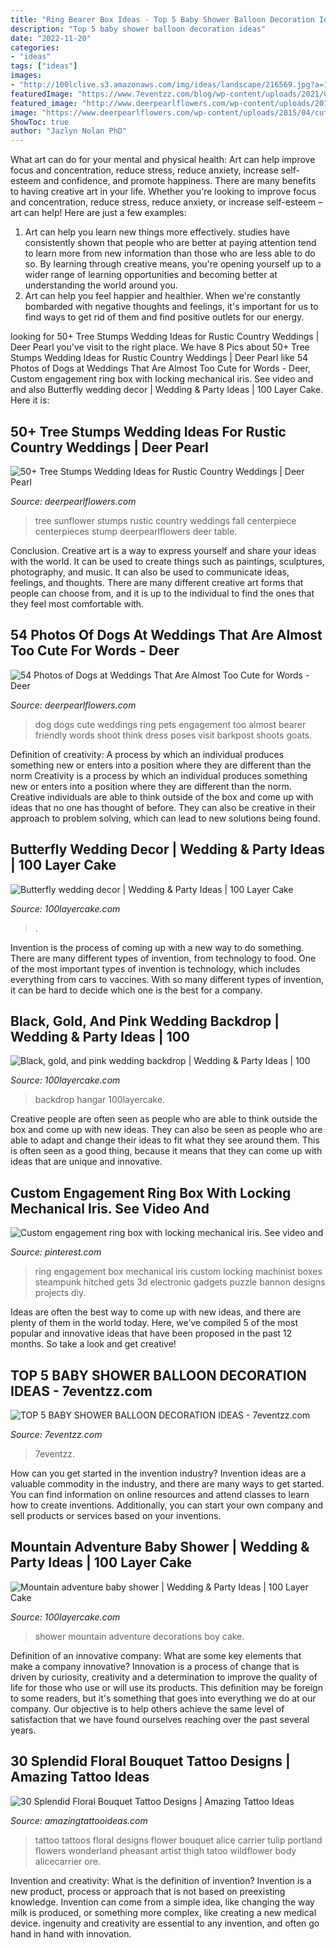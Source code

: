 ```yaml
---
title: "Ring Bearer Box Ideas - Top 5 Baby Shower Balloon Decoration Ideas"
description: "Top 5 baby shower balloon decoration ideas"
date: "2022-11-20"
categories:
- "ideas"
tags: ["ideas"]
images:
- "http://100lclive.s3.amazonaws.com/img/ideas/landscape/216569.jpg?a=1625084405.6997"
featuredImage: "https://www.7eventzz.com/blog/wp-content/uploads/2021/04/vinson-genderreveal-2019-40-1536x1536.jpg"
featured_image: "http://www.deerpearlflowers.com/wp-content/uploads/2015/05/Fall-Sunflower-Wedding-Centerpiece.jpg"
image: "https://www.deerpearlflowers.com/wp-content/uploads/2015/04/cute-wedding-photo-ideas-wedding-dog-in-ring.jpg"
ShowToc: true
author: "Jazlyn Nolan PhD"
---
```



What art can do for your mental and physical health: Art can help improve focus and concentration, reduce stress, reduce anxiety, increase self-esteem and confidence, and promote happiness.
There are many benefits to having creative art in your life. Whether you're looking to improve focus and concentration, reduce stress, reduce anxiety, or increase self-esteem – art can help! Here are just a few examples: 
1. Art can help you learn new things more effectively. studies have consistently shown that people who are better at paying attention tend to learn more from new information than those who are less able to do so. By learning through creative means, you're opening yourself up to a wider range of learning opportunities and becoming better at understanding the world around you. 
2. Art can help you feel happier and healthier. When we're constantly bombarded with negative thoughts and feelings, it's important for us to find ways to get rid of them and find positive outlets for our energy.

	

		
looking for 50+ Tree Stumps Wedding Ideas for Rustic Country Weddings | Deer Pearl you've visit to the right place. We have 8 Pics about 50+ Tree Stumps Wedding Ideas for Rustic Country Weddings | Deer Pearl like 54 Photos of Dogs at Weddings That Are Almost Too Cute for Words - Deer, Custom engagement ring box with locking mechanical iris. See video and and also Butterfly wedding decor | Wedding &amp; Party Ideas | 100 Layer Cake. Here it is:
		
    
## 50+ Tree Stumps Wedding Ideas For Rustic Country Weddings | Deer Pearl

<img loading=lazy src="http://www.deerpearlflowers.com/wp-content/uploads/2015/05/Fall-Sunflower-Wedding-Centerpiece.jpg" onerror="this.onerror=null;this.src='https://tse2.mm.bing.net/th?id=OIP.JNwpMFBykiVTvGezcY18RgAAAA&amp;pid=15.1';" alt="50+ Tree Stumps Wedding Ideas for Rustic Country Weddings | Deer Pearl">

_Source: deerpearlflowers.com_

>tree sunflower stumps rustic country weddings fall centerpiece centerpieces stump deerpearlflowers deer table. 

	

Conclusion.
Creative art is a way to express yourself and share your ideas with the world. It can be used to create things such as paintings, sculptures, photography, and music. It can also be used to communicate ideas, feelings, and thoughts. There are many different creative art forms that people can choose from, and it is up to the individual to find the ones that they feel most comfortable with.

    
## 54 Photos Of Dogs At Weddings That Are Almost Too Cute For Words - Deer

<img loading=lazy src="https://www.deerpearlflowers.com/wp-content/uploads/2015/04/cute-wedding-photo-ideas-wedding-dog-in-ring.jpg" onerror="this.onerror=null;this.src='https://tse1.mm.bing.net/th?id=OIP.2E3oCR6jBza3s7zN6lqAUwHaLa&amp;pid=15.1';" alt="54 Photos of Dogs at Weddings That Are Almost Too Cute for Words - Deer">

_Source: deerpearlflowers.com_

>dog dogs cute weddings ring pets engagement too almost bearer friendly words shoot think dress poses visit barkpost shoots goats. 

	

Definition of creativity: A process by which an individual produces something new or enters into a position where they are different than the norm
Creativity is a process by which an individual produces something new or enters into a position where they are different than the norm. Creative individuals are able to think outside of the box and come up with ideas that no one has thought of before. They can also be creative in their approach to problem solving, which can lead to new solutions being found.

    
## Butterfly Wedding Decor | Wedding &amp; Party Ideas | 100 Layer Cake

<img loading=lazy src="http://100lclive.s3.amazonaws.com/img/ideas/landscape/179706.jpg?a=1606292077.2729" onerror="this.onerror=null;this.src='https://tse4.mm.bing.net/th?id=OIP.JLNLr-5Ektonu0Y8mfKJpgDMEy&amp;pid=15.1';" alt="Butterfly wedding decor | Wedding &amp; Party Ideas | 100 Layer Cake">

_Source: 100layercake.com_

>. 

	

Invention is the process of coming up with a new way to do something. There are many different types of invention, from technology to food. One of the most important types of invention is technology, which includes everything from cars to vaccines. With so many different types of invention, it can be hard to decide which one is the best for a company.

    
## Black, Gold, And Pink Wedding Backdrop | Wedding &amp; Party Ideas | 100

<img loading=lazy src="http://100lclive.s3.amazonaws.com/img/ideas/landscape/216569.jpg?a=1625084405.6997" onerror="this.onerror=null;this.src='https://tse4.mm.bing.net/th?id=OIP.2VybD0hzJ_WiwdlDi0KHyAHaLH&amp;pid=15.1';" alt="Black, gold, and pink wedding backdrop | Wedding &amp; Party Ideas | 100">

_Source: 100layercake.com_

>backdrop hangar 100layercake. 

	

Creative people are often seen as people who are able to think outside the box and come up with new ideas. They can also be seen as people who are able to adapt and change their ideas to fit what they see around them. This is often seen as a good thing, because it means that they can come up with ideas that are unique and innovative.

    
## Custom Engagement Ring Box With Locking Mechanical Iris. See Video And

<img loading=lazy src="https://i.pinimg.com/736x/66/85/3d/66853df5cb9922ea5d355631a5dc5265--engagement-ring-boxes-custom-engagement-rings.jpg" onerror="this.onerror=null;this.src='https://tse1.mm.bing.net/th?id=OIP.9f2_r6t-dSUvoDfHtrsd4QHaLg&amp;pid=15.1';" alt="Custom engagement ring box with locking mechanical iris. See video and">

_Source: pinterest.com_

>ring engagement box mechanical iris custom locking machinist boxes steampunk hitched gets 3d electronic gadgets puzzle bannon designs projects diy. 

	

Ideas are often the best way to come up with new ideas, and there are plenty of them in the world today. Here, we’ve compiled 5 of the most popular and innovative ideas that have been proposed in the past 12 months. So take a look and get creative!

    
## TOP 5 BABY SHOWER BALLOON DECORATION IDEAS - 7eventzz.com

<img loading=lazy src="https://www.7eventzz.com/blog/wp-content/uploads/2021/04/vinson-genderreveal-2019-40-1536x1536.jpg" onerror="this.onerror=null;this.src='https://tse4.mm.bing.net/th?id=OIP.peJGPVAl3TXKKf3LJjN6iwHaHa&amp;pid=15.1';" alt="TOP 5 BABY SHOWER BALLOON DECORATION IDEAS - 7eventzz.com">

_Source: 7eventzz.com_

>7eventzz. 

	

How can you get started in the invention industry?
Invention ideas are a valuable commodity in the industry, and there are many ways to get started. You can find information on online resources and attend classes to learn how to create inventions. Additionally, you can start your own company and sell products or services based on your inventions.

    
## Mountain Adventure Baby Shower | Wedding &amp; Party Ideas | 100 Layer Cake

<img loading=lazy src="http://100lclive.s3.amazonaws.com/img/ideas/landscape/165061.jpg" onerror="this.onerror=null;this.src='https://tse1.mm.bing.net/th?id=OIP.dp7TXeyMiZgoXMGnxnPBiAHaLH&amp;pid=15.1';" alt="Mountain adventure baby shower | Wedding &amp; Party Ideas | 100 Layer Cake">

_Source: 100layercake.com_

>shower mountain adventure decorations boy cake. 

	

Definition of an innovative company: What are some key elements that make a company innovative?
Innovation is a process of change that is driven by curiosity, creativity and a determination to improve the quality of life for those who use or will use its products. This definition may be foreign to some readers, but it's something that goes into everything we do at our company. Our objective is to help others achieve the same level of satisfaction that we have found ourselves reaching over the past several years.

    
## 30 Splendid Floral Bouquet Tattoo Designs | Amazing Tattoo Ideas

<img loading=lazy src="https://amazingtattooideas.com/wp-content/uploads/2016/07/Intricate-Bouquet-Thigh-Tattoo.jpg" onerror="this.onerror=null;this.src='https://tse1.mm.bing.net/th?id=OIP.yYAFJiAGlckRqzw0utkaogHaLH&amp;pid=15.1';" alt="30 Splendid Floral Bouquet Tattoo Designs | Amazing Tattoo Ideas">

_Source: amazingtattooideas.com_

>tattoo tattoos floral designs flower bouquet alice carrier tulip portland flowers wonderland pheasant artist thigh tatoo wildflower body alicecarrier ore. 

	

Invention and creativity: What is the definition of invention?
Invention is a new product, process or approach that is not based on preexisting knowledge. Invention can come from a simple idea, like changing the way milk is produced, or something more complex, like creating a new medical device. ingenuity and creativity are essential to any invention, and often go hand in hand with innovation.

